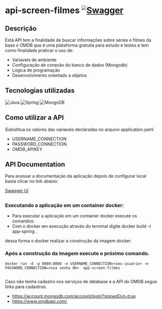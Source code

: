 # api-screen-filmes [![Swagger](https://img.shields.io/badge/swagger-UI-green)](http://localhost:8080/swagger-ui.html)

## Descrição
Está API tem a finalidade de buscar informações sobre series e filmes da base o OMDB
que é uma plataforma gratuita para estudo e testes e tem como finalidade praticar 
o uso de: 
- Variaveis de ambiente
- Configuração de conexão do banco de dados (Mongodb)
- Lógica de programação 
- Desenvolvimento orientado a objetos

## Tecnologias utilizadas

![Java](https://img.shields.io/badge/java-%23ED8B00.svg?style=for-the-badge&logo=openjdk&logoColor=white)
![Spring](https://img.shields.io/badge/spring-%236DB33F.svg?style=for-the-badge&logo=spring&logoColor=white)
![MongoDB](https://img.shields.io/badge/MongoDB-%234ea94b.svg?style=for-the-badge&logo=mongodb&logoColor=white)


## Como utilizar a API

Subistitua os valores das variaveis declaradas no arquivo application.yaml

- USERNAME_CONNECTION
- PASSWORD_CONNECTION
- OMDB_APIKEY

## API Documentation

Para acessar a documentação da aplicação depois de configurar local
basta clicar no link abaixo: 

[Swagger UI](http://localhost:8080/swagger-ui.html)

##

### Executando a aplicação em um container docker:
-   Para executar a aplicação em um container docker execute os comandos:
  - Com o docker em execução através do terminal digite docker build -t app-spring .

dessa forma o docker realizar a construção da imagem docker.

### Após a construção da imagem execute o próximo comando.

``
docker run -d -p 8080:8080 -e USERNAME_CONNECTION=<seu usuario> -e PASSWORD_CONNECTION=<sua senha db>  app-screen-filmes
``

## 

Caso não tenha cadastro nos serviços de database e a API do OMDB segue links para cadastros: 

- https://account.mongodb.com/account/login?signedOut=true
- https://www.omdbapi.com/